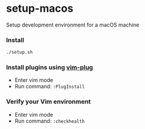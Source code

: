 # setup-macos
Setup development environment for a macOS machine

### Install
```bash
./setup.sh
```

### Install plugins using [vim-plug](https://github.com/junegunn/vim-plug)
* Enter vim mode
* Run command: `:PlugInstall`

### Verify your Vim environment
* Enter vim mode
* Run command: `:checkhealth`
